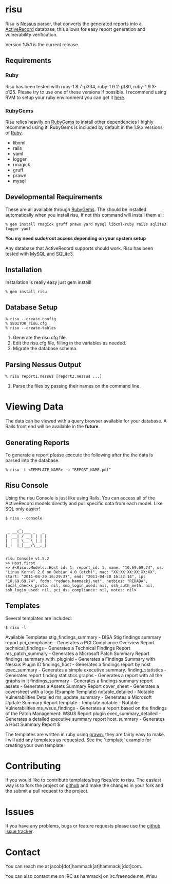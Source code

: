 # risu

Risu is [Nessus](http://www.nessus.org) parser, that converts the generated reports into a [ActiveRecord](http://api.rubyonrails.org/classes/ActiveRecord/Base.html) database, this allows for easy report generation and vulnerability verification.

Version **1.5.1** is the current release.

## Requirements

### Ruby
Risu has been tested with ruby-1.8.7-p334, ruby-1.9.2-p180, ruby-1.9.3-p125. Please try to use one of these versions if possible. I recommend using RVM to setup your ruby environment you can get it [here](https://rvm.beginrescueend.com/).

### RubyGems
Risu relies heavily on [RubyGems](http://rubygems.org/) to install other dependencies I highly recommend using it. RubyGems is included by default in the 1.9.x versions of [Ruby](http://ruby-lang.org/).

- libxml
- rails
- yaml
- logger
- rmagick
- gruff
- prawn
- mysql

## Developmental Requirements

These are all available through [RubyGems](http://rubygems.org/). The should be installed automatically when you install risu, If not this command will install them all:

	% gem install rmagick gruff prawn yard mysql libxml-ruby rails sqlite3 logger yaml

**You my need sudo/root access depending on your system setup**

Any database that ActiveRecord supports should work. Risu has been tested with [MySQL](http://www.mysql.com/) and [SQLite3](http://sqlite.org/).

## Installation
Installation is really easy just gem install!

	% gem install risu

## Database Setup

	% risu --create-config
	% $EDITOR risu.cfg
	% risu --create-tables

1. Generate the risu.cfg file.
2. Edit the risu.cfg file, filling in the variables as needed.
3. Migrate the database schema.

## Parsing Nessus Output

	% risu report1.nessus [report2.nessus ...]

1. Parse the files by passing their names on the command line.


# Viewing Data
The data can be viewed with a query browser available for your database. A Rails front end will be available in the **future**.

## Generating Reports
To generate a report please execute the following after the the data is parsed into the database.

	% risu -t <TEMPLATE_NAME> -o "REPORT_NAME.pdf"

## Risu Console

Using the risu Console is just like using Rails. You can access all of the ActiveRecord models directly and pull specific data from each model. Like SQL only easier!

	$ risu --console

	      _
	 _ __(_)___ _   _
	| '__| / __| | | |
	| |  | \__ \ |_| |
	|_|  |_|___/\__,_|


	risu Console v1.5.2
	>> Host.first
	=> #<Risu::Models::Host id: 1, report_id: 1, name: "10.69.69.74", os: "Linux Kernel 2.6 on Debian 4.0 (etch)", mac: "XX:XX:XX:XX:XX:XX", start: "2011-04-20 16:29:37", end: "2011-04-20 16:32:14", ip: "10.69.69.74", fqdn: "redada.hammackj.net", netbios: "REDADA", local_checks_proto: nil, smb_login_used: nil, ssh_auth_meth: nil, ssh_login_used: nil, pci_dss_compliance: nil, notes: nil>

## Templates
Several templates are included:

	$ risu -l
  Available Templates
    stig_findings_summary - DISA Stig findings summary report
    pci_compliance - Generates a PCI Compliance Overview Report
    technical_findings - Generates a Technical Findings Report
    ms_patch_summary - Generates a Microsoft Patch Summary Report
    findings_summary_with_pluginid - Generates a Findings Summary with Nessus Plugin ID
    findings_host - Generates a findings report by host
    exec_summary - Generates a simple executive summary.
    finding_statistics - Generates report finding statistics
    graphs - Generates a report with all the graphs in it
    findings_summary - Generates a findings summary report
    assets - Generates a Assets Summary Report
    cover_sheet - Generates a coversheet with a logo (Example Template)
    notable_detailed - Notable Vulnerabilities Detailed
    ms_update_summary - Generates a Microsoft Update Summary Report
    template - template
    notable - Notable Vulnerabilities
    ms_wsus_findings - Generates a report based on the findings of the Patch Management: WSUS Report plugin
    exec_summary_detailed - Generates a detailed executive summary report
    host_summary - Generates a Host Summary Report
	$

The templates are written in ruby using [prawn](http://prawn.majesticseacreature.com/), they are fairly easy to make. I will add any templates as requested. See the 'template' example for creating your own template.

# Contributing
If you would like to contribute templates/bug fixes/etc to risu. The easiest way is to fork the project on [github](http://github.com/hammackj/risu) and make the changes in your fork and the submit a pull request to the project.

# Issues
If you have any problems, bugs or feature requests please use the [github issue tracker](http://github.com/hammackj/risu/issues).

# Contact
You can reach me at jacob[dot]hammack[at]hammackj[dot]com.

You can also contact me on IRC as hammackj on irc.freenode.net, #risu


